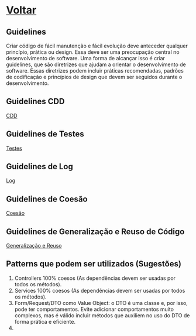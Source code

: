 # [Voltar](readme.md)

## Guidelines

Criar código de fácil manutenção e fácil evolução deve anteceder qualquer princípio, prática ou design. Essa deve ser uma preocupação central no desenvolvimento de software. Uma forma de alcançar isso é criar guidelines, que são diretrizes que ajudam a orientar o desenvolvimento de software. Essas diretrizes podem incluir práticas recomendadas, padrões de codificação e princípios de design que devem ser seguidos durante o desenvolvimento.

## Guidelines CDD

[CDD](guideLineCdd.md)

## Guidelines de Testes

[Testes](guideLineTeste.md)

## Guidelines de Log

[Log](guideLineLogar.md)

## Guidelines de Coesão

[Coesão](guideLineCoesao.md)

## Guidelines de Generalização e Reuso de Código

[Generalização e Reuso](guideLineGeneralizacao.md)


## Patterns que podem ser utilizados (Sugestões)

1. Controllers 100% coesos (As dependências devem ser usadas por todos os métodos).
2. Services 100% coesos (As dependências devem ser usadas por todos os métodos).
3. Form/Request/DTO como Value Object: o DTO é uma classe e, por isso, pode ter comportamentos. Evite adicionar comportamentos muito complexos, mas é válido incluir métodos que auxiliem no uso do DTO de forma prática e eficiente.
4.
